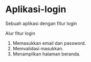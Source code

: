 # Aplikasi-login
Sebuah aplikasi dengan fitur login

Alur fitur login
1. Memasukkan email dan password.
2. Memvalidasi masukkan.
3. Menampilkan halaman beranda.
